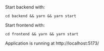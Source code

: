 

Start backend with:
```
cd backend && yarn && yarn start
```

Start frontend with:
```
cd frontend && yarn && yarn start
```

Application is running at http://localhost:5173/
